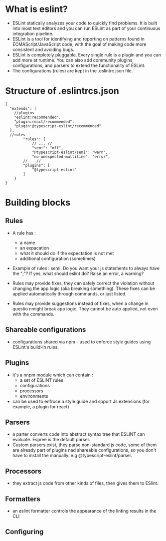 # What is eslint? 
- ESLint statically analyzes your code to quickly find problems. It is built into most text editors and you can run ESLint as part of your continuous integration pipeline.
- ESLint is a tool for identifying and reporting on patterns found in ECMAScript/JavaScript code, with the goal of making code more consistent and avoiding bugs.
- ESLint is completely pluggable. Every single rule is a plugin and you can add more at runtime. You can also add community plugins, configurations, and parsers to extend the functionality of ESLint.
- The configurations (rules) are kept in the .eslintrc.json  file.

# Structure of .eslintrcs.json
```
{
  "extends": [
    //plugins
    "eslint:recommended",
    "plugin:react/recommended",
    "plugin:@typescript-eslint/recommended"
  ],
  //rules
        "rules": {
            // ... // 
            "semi": "off",
            "@typescript-eslint/semi": "warn",
            "no-unexpected-multiline": "error",
        // ...//
        "plugins": [
            "@typescript-eslint"
        ]
    }
}
```
# Building blocks
##  Rules 
- A rule has :
    - a name 
    - an expacation 
    -  what it should do if the expectation is not met
    - additional configuration  (sometimes)
-  Example of rules : semi. Do you want your js statements to always have the ";"? If yes, what should  eslint do? Raise an error, a warning? 

- Rules  may provide fixes, they  can safely correct the violation without changing the app logic (aka breaking something). These fixes can be applied automatically through commands, or just listed.

- Rules may provide suggestions instead of fixes, when a change in questio nmight  break app logic. They cannot be auto applied, not even with the commands.


## Shareable configurations
-  configurations shared via npm - used to enforce style guides using ESLint's build-in  rules.

## Plugins 
- it's a nnpm module which can contain :
    - a set of ESLINT rules
    - configurations
    - processors
    - environments
- can be used  to enfroce a style guide and spport Js extensions (for example, a plugin for react)

## Parsers
- a parter converts code into abstract syntax tree that ESLINT can evaluate. Espree is the default parser.
- Custom parsers exist, they parse non-standard js code, some of them are already part of plugins nad shareable configurations, so you don't have to install the manually. e.g @typescript-eslint/parser.


## Processors
- they extract js code from other kinds of files, then gives them to ESlint. 

## Formatters
 - an eslint formatter controls the appearance of the linting results in the CLI 
 

## Configuring 


